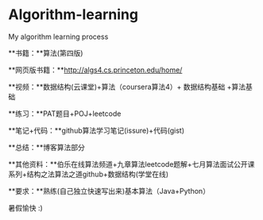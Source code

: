 ﻿# Algorithm-learning
My algorithm learning process

**书籍：**算法(第四版) 

**网页版书籍：**http://algs4.cs.princeton.edu/home/

**视频：**数据结构(云课堂)+算法（coursera算法4）+ 数据结构基础 +算法基础

**练习：**PAT题目+POJ+leetcode

**笔记+代码：**github算法学习笔记(issure)+代码(gist)

**总结：**博客算法部分

**其他资料：**伯乐在线算法频道+九章算法leetcode题解+七月算法面试公开课系列+结构之法算法之道github+数据结构(学堂在线)

**要求：**熟练(自己独立快速写出来)基本算法（Java+Python）

暑假愉快 :)
